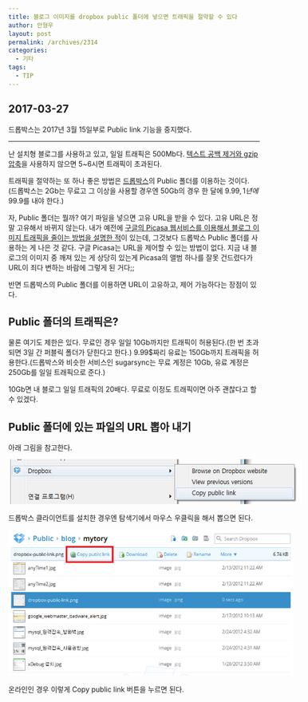 ```yaml
---
title: 블로그 이미지를 dropbox public 폴더에 넣으면 트래픽을 절약할 수 있다
author: 안형우
layout: post
permalink: /archives/2314
categories:
  - 기타
tags:
  - TIP
---
```


## 2017-03-27

드롭박스는 2017년 3월 15일부로 Public link 기능을 중지했다.

----

난 설치형 블로그를 사용하고 있고, 일일 트래픽은 500Mb다. [텍스트 공백 제거와 gzip 압축][1]을 사용하지 않으면 5~6시면 트래픽이 초과된다.

트래픽을 절약하는 또 하나 좋은 방법은 [드롭박스][2]의 Public 폴더를 이용하는 것이다. (드롭박스는 2Gb는 무료고 그 이상을 사용할 경우엔 50Gb의 경우 한 달에 9.99$, 1년에 99.9$를 내야 한다.)

자, Public 폴더는 뭘까? 여기 파일을 넣으면 고유 URL을 받을 수 있다. 고유 URL은 정말 고유해서 바뀌지 않는다. 내가 예전에 [구글의 Picasa 웹서비스를 이용해서 블로그 이미지 트래픽을 줄이는 방법을 설명한 적][3]이 있는데, 그것보다 드롭박스 Public 폴더를 사용하는 게 나은 것 같다. 구글 Picasa는 URL을 제어할 수 있는 방법이 없다. 지금 내 블로그의 이미지 중 깨져 있는 게 상당히 있는게 Picasa의 앨범 하나를 잘못 건드렸다가 URL이 죄다 변하는 바람에 그렇게 된 거다;;

반면 드롭박스의 Public 폴더를 이용하면 URL이 고유하고, 제어 가능하다는 장점이 있다.

## Public 폴더의 트래픽은?

물론 여기도 제한은 있다. 무료인 경우 일일 10Gb까지만 트래픽이 허용된다.(한 번 초과되면 3일 간 퍼블릭 폴더가 닫힌다고 한다.) 9.99$짜리 유료는 150Gb까지 트래픽을 허용한다.(드롭박스와 비슷한 서비스인 sugarsync는 무료 계정은 10Gb, 유료 계정은 250Gb를 일일 트래픽으로 준다.)

10Gb면 내 블로그 일일 트래픽의 20배다. 무료로 이정도 트래픽이면 아주 괜찮다고 할 수 있겠다.

## Public 폴더에 있는 파일의 URL 뽑아 내기

아래 그림을 참고한다.

<div style="width: 598px" class="wp-caption aligncenter">
  <img src="/uploads/legacy/dropbox-public-link.png" alt="" width="588" height="90" /><p class="wp-caption-text">
    드롭박스 클라이언트를 설치한 경우엔 탐색기에서 마우스 우클릭을 해서 뽑으면 된다.
  </p>
</div>

<div style="width: 583px" class="wp-caption aligncenter">
  <img class=" " src="/uploads/legacy/dropbox-web-public-link.png" alt="" width="573" height="293" /><p class="wp-caption-text">
    온라인인 경우 이렇게 Copy public link 버튼을 누르면 된다.
  </p>
</div>

 [1]: https://mytory.net/archives/1048 "[minify] js, css 압축 – 웹사이트 속도 증가, 트래픽 절약"
 [2]: https://mytory.net/archives/1784 "드롭박스 – 특별한 웹하드"
 [3]: https://mytory.net/archives/2002 "[.htaccess] 누가 내 블로그 이미지를 긁어가서 트래픽 초과되는 거 방지하기 (설치형 블로그)"
